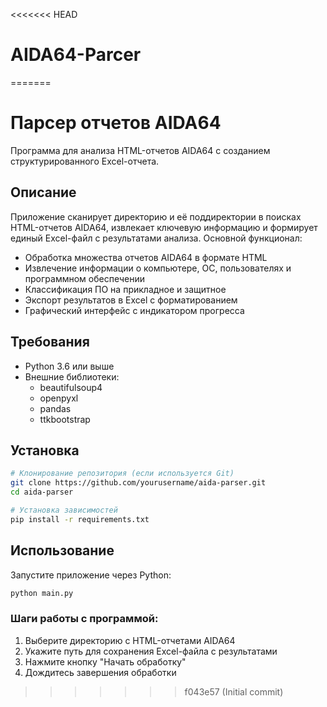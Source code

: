 <<<<<<< HEAD
# AIDA64-Parcer
=======
# Парсер отчетов AIDA64

Программа для анализа HTML-отчетов AIDA64 с созданием структурированного Excel-отчета.

## Описание

Приложение сканирует директорию и её поддиректории в поисках HTML-отчетов AIDA64, извлекает ключевую информацию и формирует единый Excel-файл с результатами анализа. Основной функционал:

- Обработка множества отчетов AIDA64 в формате HTML
- Извлечение информации о компьютере, ОС, пользователях и программном обеспечении
- Классификация ПО на прикладное и защитное
- Экспорт результатов в Excel с форматированием
- Графический интерфейс с индикатором прогресса

## Требования

- Python 3.6 или выше
- Внешние библиотеки:
  - beautifulsoup4
  - openpyxl
  - pandas
  - ttkbootstrap

## Установка

```bash
# Клонирование репозитория (если используется Git)
git clone https://github.com/yourusername/aida-parser.git
cd aida-parser

# Установка зависимостей
pip install -r requirements.txt
```

## Использование

Запустите приложение через Python:

```bash
python main.py
```

### Шаги работы с программой:

1. Выберите директорию с HTML-отчетами AIDA64
2. Укажите путь для сохранения Excel-файла с результатами
3. Нажмите кнопку "Начать обработку"
4. Дождитесь завершения обработки


>>>>>>> f043e57 (Initial commit)
